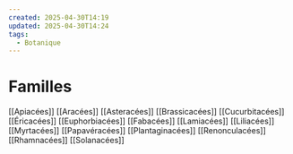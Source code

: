 ```yaml
---
created: 2025-04-30T14:19
updated: 2025-04-30T14:24
tags:
  - Botanique
---
```


# Familles

[[Apiacées]]
[[Aracées]]
[[Asteracées]]
[[Brassicacées]]
[[Cucurbitacées]]
[[Éricacées]]
[[Euphorbiacées]]
[[Fabacées]]
[[Lamiacées]]
[[Liliacées]]
[[Myrtacées]]
[[Papavéracées]]
[[Plantaginacées]]
[[Renonculacées]]
[[Rhamnacées]]
[[Solanacées]]